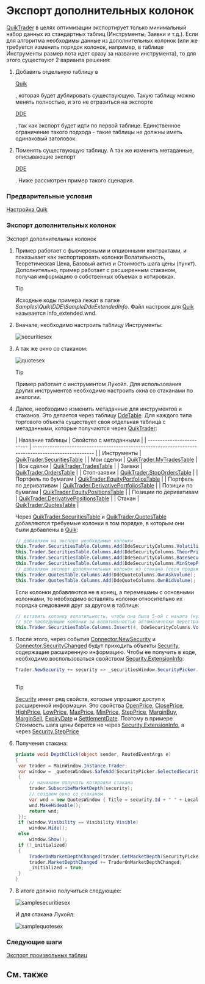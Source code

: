 # Экспорт дополнительных колонок

[QuikTrader](xref:StockSharp.Quik.QuikTrader) в целях оптимизации экспортирует только минимальный набор данных из стандартных таблиц (Инструменты, Заявки и т.д.). Если для алгоритма необходимы данные из дополнительных колонок (или же требуется изменить порядок колонок, например, в таблице Инструменты размер лота идет сразу за название инструмента), то для этого существуют 2 варианта решения: 

1. Добавить отдельную таблицу в 

   [Quik](Quik.md)

   , которая будет дублировать существующую. Такую таблицу можно менять полностью, и это не отразиться на экспорте 

   [DDE](https://en.wikipedia.org/wiki/Dynamic_Data_Exchange)

   , так как экспорт будет идти по первой таблице. Единственное ограничение такого подхода \- такие таблицы не должны иметь одинаковый заголовок. 
2. Поменять существующую таблицу. А так же изменить метаданные, описывающие экспорт 

   [DDE](https://en.wikipedia.org/wiki/Dynamic_Data_Exchange)

   . Ниже рассмотрен пример такого сценария. 

### Предварительные условия

[Настройка Quik](QuikSetup.md)

### Экспорт дополнительных колонок

Экспорт дополнительных колонок

1. Пример работает с фьючерсными и опционными контрактами, и показывает как экспортировать колонки Волатильность, Теоретическая Цена, Базовый актив и Стоимость шага цены (пункт). Дополнительно, пример работает с расширенным стаканом, получая информацию о собственных объемах в котировках. 

   > [!TIP]
   > Исходные коды примера лежат в папке *Samples\\Quik\\DDE\\SampleDdeExtendedInfo*. Файл настроек для [Quik](Quik.md) называется info\_extended.wnd.
2. Вначале, необходимо настроить таблицу Инструменты: 

   ![securitiesex](../images/security_ex_dde.png)
3. А так же окно со стаканом: 

   ![quotesex](../images/quote_ex_dde.png)

   > [!TIP]
   > Пример работает с инструментом Лукойл. Для использования других инструментов необходимо настроить окна со стаканами по аналогии. 
4. Далее, необходимо изменить метаданные для инструментов и стаканов. Это делается через таблицу [DdeTable](xref:StockSharp.Quik.DdeTable). Для каждого типа торгового объекта существует своя отдельная таблица с метаданными, которые получаются через [QuikTrader](xref:StockSharp.Quik.QuikTrader): 

   | Название таблицы
        | Свойство с метаданными
                                                                            |
   | ------------------------- | --------------------------------------------------------------------------------------------------- |
   | Инструменты
             | [QuikTrader.SecuritiesTable](xref:StockSharp.Quik.QuikTrader.SecuritiesTable)
                     |
   | Мои сделки
              | [QuikTrader.MyTradesTable](xref:StockSharp.Quik.QuikTrader.MyTradesTable)
                         |
   | Все сделки
              | [QuikTrader.TradesTable](xref:StockSharp.Quik.QuikTrader.TradesTable)
                             |
   | Заявки
                  | [QuikTrader.OrdersTable](xref:StockSharp.Quik.QuikTrader.OrdersTable)
                             |
   | Стоп\-заявки
            | [QuikTrader.StopOrdersTable](xref:StockSharp.Quik.QuikTrader.StopOrdersTable)
                     |
   | Портфель по бумагам
     | [QuikTrader.EquityPortfoliosTable](xref:StockSharp.Quik.QuikTrader.EquityPortfoliosTable)
         |
   | Портфель по деривативам
 | [QuikTrader.DerivativePortfoliosTable](xref:StockSharp.Quik.QuikTrader.DerivativePortfoliosTable)
 |
   | Позиции по бумагам
      | [QuikTrader.EquityPositionsTable](xref:StockSharp.Quik.QuikTrader.EquityPositionsTable)
           |
   | Позиции по деривативам
  | [QuikTrader.DerivativePositionsTable](xref:StockSharp.Quik.QuikTrader.DerivativePositionsTable)
   |
   | Стакан
                  | [QuikTrader.QuotesTable](xref:StockSharp.Quik.QuikTrader.QuotesTable)
                             |

   Через [QuikTrader.SecuritiesTable](xref:StockSharp.Quik.QuikTrader.SecuritiesTable) и [QuikTrader.QuotesTable](xref:StockSharp.Quik.QuikTrader.QuotesTable) добавляются требуемые колонки в том порядке, в которым они были добавлены в [Quik](Quik.md): 

   ```cs
   // добавляем на экспорт необходимые колонки
   this.Trader.SecuritiesTable.Columns.Add(DdeSecurityColumns.Volatility);
   this.Trader.SecuritiesTable.Columns.Add(DdeSecurityColumns.TheorPrice);
   this.Trader.SecuritiesTable.Columns.Add(DdeSecurityColumns.BaseSecurity);
   this.Trader.SecuritiesTable.Columns.Add(DdeSecurityColumns.MinStepPrice);
   // добавляем экспорт дополнительных колонок из стакана (своя продажа и покупка)
   this.Trader.QuotesTable.Columns.Add(DdeQuoteColumns.OwnAskVolume);
   this.Trader.QuotesTable.Columns.Add(DdeQuoteColumns.OwnBidVolume);
   ```

   Если колонки добавляются не в конец, а перемешаны с основными колонками, то необходимо вставлять колонки относительно их порядка следования друг за другом в таблице: 

   ```cs
   // вставить колонку волатильность, чтобы она была 5-ой с начала (нумерация идет с нуля)
   // все последующие колонки за волатильностью автоматически перестраивают свой порядковый номер
   this.Trader.SecuritiesTable.Columns.Insert(4, DdeSecurityColumns.Volatility);
   ```
5. После этого, через события [Connector.NewSecurity](xref:StockSharp.Algo.Connector.NewSecurity) и [Connector.SecurityChanged](xref:StockSharp.Algo.Connector.SecurityChanged) будут приходить объекты [Security](xref:StockSharp.BusinessEntities.Security), содержащие расширенную информацию. Чтобы ее получить в коде, необходимо воспользоваться свойством [Security.ExtensionInfo](xref:StockSharp.BusinessEntities.Security.ExtensionInfo): 

   ```cs
   Trader.NewSecurity += security => _securitiesWindow.SecurityPicker.Securities.Add(security);
   					
   ```

   > [!TIP]
   > [Security](xref:StockSharp.BusinessEntities.Security) имеет ряд свойств, которые упрощают доступ к расширенной информации. Это свойства [OpenPrice](xref:StockSharp.BusinessEntities.Security.OpenPrice), [ClosePrice](xref:StockSharp.BusinessEntities.Security.ClosePrice), [HighPrice](xref:StockSharp.BusinessEntities.Security.HighPrice), [LowPrice](xref:StockSharp.BusinessEntities.Security.LowPrice), [MaxPrice](xref:StockSharp.BusinessEntities.Security.MaxPrice), [MinPrice](xref:StockSharp.BusinessEntities.Security.MinPrice), [StepPrice](xref:StockSharp.BusinessEntities.Security.StepPrice), [MarginBuy](xref:StockSharp.BusinessEntities.Security.MarginBuy), [MarginSell](xref:StockSharp.BusinessEntities.Security.MarginSell), [ExpiryDate](xref:StockSharp.BusinessEntities.Security.ExpiryDate) и [SettlementDate](xref:StockSharp.BusinessEntities.Security.SettlementDate). Поэтому в примере Стоимость шага цены берется не через [Security.ExtensionInfo](xref:StockSharp.BusinessEntities.Security.ExtensionInfo), а через [Security.StepPrice](xref:StockSharp.BusinessEntities.Security.StepPrice)
6. Получения стакана:

   ```cs
   private void DepthClick(object sender, RoutedEventArgs e)
   {
   	var trader = MainWindow.Instance.Trader;
   	var window = _quotesWindows.SafeAdd(SecurityPicker.SelectedSecurity, security =>
   	{
   		// начинаем получать котировки стакана
   		trader.SubscribeMarketDepth(security);
   		// создаем окно со стаканом
   		var wnd = new QuotesWindow { Title = security.Id + " " + LocalizedStrings.MarketDepth };
   		wnd.MakeHideable();
   		return wnd;
   	});
   	if (window.Visibility == Visibility.Visible)
   		window.Hide();
   	else
   		window.Show();
   	if (!_initialized)
   	{
   		TraderOnMarketDepthChanged(trader.GetMarketDepth(SecurityPicker.SelectedSecurity));
   		trader.MarketDepthChanged += TraderOnMarketDepthChanged;
   		_initialized = true;
   	}
   }
   ```
7. В итоге должно получиться следующее: 

   ![samplesecuritiesex](../images/sample_securities_ex.png)

   И для стакана Лукойл: 

   ![samplequotesex](../images/sample_quote_ex.png)

### Следующие шаги

[Экспорт произвольных таблиц](QuikAnyTableByDde.md)

## См. также
